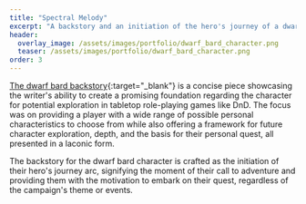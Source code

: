 ```yaml
---
title: "Spectral Melody"
excerpt: "A backstory and an initiation of the hero's journey of a dwarf bard character for tabletop role-playing games such as DnD"
header:
  overlay_image: /assets/images/portfolio/dwarf_bard_character.png
  teaser: /assets/images/portfolio/dwarf_bard_character.png
order: 3
---
```


[The dwarf bard backstory](https://drive.google.com/file/d/1BsVojv88Vm5jYXYzDCCSVtN56gM9EwAs/view?usp=sharing){:target="\_blank"} is a concise piece showcasing the writer's ability to create a promising foundation regarding the character for potential exploration in tabletop role-playing games like DnD. The focus was on providing a player with a wide range of possible personal characteristics to choose from while also offering a framework for future character exploration, depth, and the basis for their personal quest, all presented in a laconic form.

The backstory for the dwarf bard character is crafted as the initiation of their hero's journey arc, signifying the moment of their call to adventure and providing them with the motivation to embark on their quest, regardless of the campaign's theme or events.
